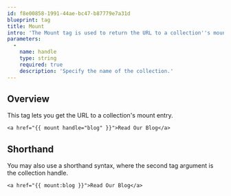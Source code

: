 ```yaml
---
id: f8e00858-1991-44ae-bc47-b87779e7a31d
blueprint: tag
title: Mount
intro: 'The Mount tag is used to return the URL to a collection''s mount entry.'
parameters:
  -
    name: handle
    type: string
    required: true
    description: 'Specify the name of the collection.'
---
```

## Overview

This tag lets you get the URL to a collection's mount entry.

```
<a href="{{ mount handle="blog" }}">Read Our Blog</a>
```

## Shorthand

You may also use a shorthand syntax, where the second tag argument is the collection handle.

```
<a href="{{ mount:blog }}">Read Our Blog</a>
```